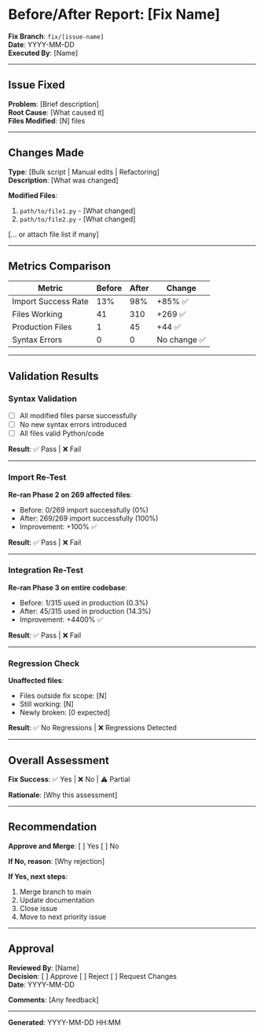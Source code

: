 # Before/After Report: [Fix Name]

**Fix Branch**: `fix/[issue-name]`  
**Date**: YYYY-MM-DD  
**Executed By**: [Name]

---

## Issue Fixed

**Problem**: [Brief description]  
**Root Cause**: [What caused it]  
**Files Modified**: [N] files

---

## Changes Made

**Type**: [Bulk script | Manual edits | Refactoring]  
**Description**: [What was changed]

**Modified Files**:
1. `path/to/file1.py` - [What changed]
2. `path/to/file2.py` - [What changed]

[... or attach file list if many]

---

## Metrics Comparison

| Metric | Before | After | Change |
|--------|--------|-------|--------|
| Import Success Rate | 13% | 98% | +85% ✅ |
| Files Working | 41 | 310 | +269 ✅ |
| Production Files | 1 | 45 | +44 ✅ |
| Syntax Errors | 0 | 0 | No change ✅ |

---

## Validation Results

### Syntax Validation

- [ ] All modified files parse successfully
- [ ] No new syntax errors introduced
- [ ] All files valid Python/code

**Result**: ✅ Pass | ❌ Fail

---

### Import Re-Test

**Re-ran Phase 2 on 269 affected files**:
- Before: 0/269 import successfully (0%)
- After: 269/269 import successfully (100%)
- Improvement: +100% ✅

**Result**: ✅ Pass | ❌ Fail

---

### Integration Re-Test

**Re-ran Phase 3 on entire codebase**:
- Before: 1/315 used in production (0.3%)
- After: 45/315 used in production (14.3%)
- Improvement: +4400% ✅

**Result**: ✅ Pass | ❌ Fail

---

### Regression Check

**Unaffected files**:
- Files outside fix scope: [N]
- Still working: [N]
- Newly broken: [0 expected]

**Result**: ✅ No Regressions | ❌ Regressions Detected

---

## Overall Assessment

**Fix Success**: ✅ Yes | ❌ No | ⚠️ Partial

**Rationale**: [Why this assessment]

---

## Recommendation

**Approve and Merge**: [ ] Yes [ ] No

**If No, reason**: [Why rejection]

**If Yes, next steps**:
1. Merge branch to main
2. Update documentation
3. Close issue
4. Move to next priority issue

---

## Approval

**Reviewed By**: [Name]  
**Decision**: [ ] Approve [ ] Reject [ ] Request Changes  
**Date**: YYYY-MM-DD

**Comments**: [Any feedback]

---

**Generated**: YYYY-MM-DD HH:MM

